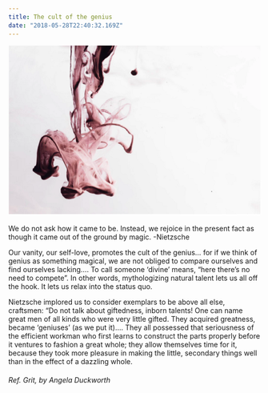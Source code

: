 ```yaml
---
title: The cult of the genius
date: "2018-05-28T22:40:32.169Z"
---
```


![Cult of genius](./cult.png)

We do not ask how it came to be. Instead, we rejoice in the present fact as though it came out of the ground by magic. -Nietzsche

Our vanity, our self-love, promotes the cult of the genius… for if we think of genius as something magical, we are not obliged to compare ourselves and find ourselves lacking…. To call someone ‘divine’ means, “here there’s no need to compete”. In other words, mythologizing natural talent lets us all off the hook. It lets us relax into the status quo.

Nietzsche implored us to consider exemplars to be above all else, craftsmen: “Do not talk about giftedness, inborn talents! One can name great men of all kinds who were very little gifted. They acquired greatness, became ‘geniuses’ (as we put it)…. They all possessed that seriousness of the efficient workman who first learns to construct the parts properly before it ventures to fashion a great whole; they allow themselves time for it, because they took more pleasure in making the little, secondary things well than in the effect of a dazzling whole.

###### Ref. Grit, by Angela Duckworth